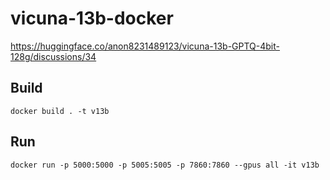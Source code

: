 # vicuna-13b-docker

https://huggingface.co/anon8231489123/vicuna-13b-GPTQ-4bit-128g/discussions/34

## Build

```
docker build . -t v13b
```

## Run

```
docker run -p 5000:5000 -p 5005:5005 -p 7860:7860 --gpus all -it v13b
```
